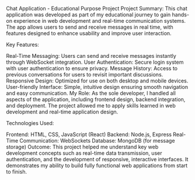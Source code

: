 
Chat Application - Educational Purpose Project
Project Summary:
This chat application was developed as part of my educational journey to gain hands-on experience in web development and real-time communication systems. The app allows users to send and receive messages in real time, with features designed to enhance usability and improve user interaction.

Key Features:

Real-Time Messaging: Users can send and receive messages instantly through WebSocket integration.
User Authentication: Secure login system with user authentication to ensure privacy.
Message History: Access to previous conversations for users to revisit important discussions.
Responsive Design: Optimized for use on both desktop and mobile devices.
User-friendly Interface: Simple, intuitive design ensuring smooth navigation and easy communication.
My Role:
As the sole developer, I handled all aspects of the application, including frontend design, backend integration, and deployment. The project allowed me to apply skills learned in web development and real-time application design.

Technologies Used:

Frontend: HTML, CSS, JavaScript (React)
Backend: Node.js, Express
Real-Time Communication: WebSockets
Database: MongoDB (for message storage)
Outcome:
This project helped me understand key web development concepts such as real-time data transmission, user authentication, and the development of responsive, interactive interfaces. It demonstrates my ability to build fully functional web applications from start to finish.
